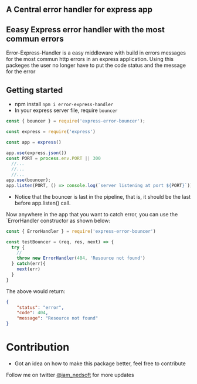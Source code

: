 ## A Central error handler for express app
## Eeasy Express error handler with the most commun errors

Error-Express-Handler is a easy middleware with build in errors messages for the most commun http errors in an express application. Using this packeges the user no longer have to put the code status and the message for the error 

## Getting started

- npm install `npm i error-express-handler`
- In your express server file, require `bouncer`

```javascript
const { bouncer } = require('express-error-bouncer');

const express = require('express')

const app = express()

app.use(express.json())
const PORT = process.env.PORT || 300
  //...
  //...
  //...
app.use(bouncer);
app.listen(PORT, () => console.log(`server listening at port ${PORT}`))

```

- Notice that the bouncer is last in the pipeline, that is, it should be the last before app.listen() call.

Now anywhere in the app that you want to catch error, you can use the `ErrorHandler constructor as shown below:

```js
const { ErrorHandler } = require('express-error-bouncer')

const testBouncer = (req, res, next) => {
  try {
    //
    throw new ErrorHandler(404, 'Resource not found')
  } catch(err){
    next(err)
  }
}
```

The above would return:
```json
{
    "status": "error",
    "code": 404,
    "message": "Resource not found"
}

```

# Contribution
- Got an idea on how to make this package better, feel free to contribute
  
Follow me on twitter [@iam_nedsoft](https://twitter.com/iam_nedsoft) for more updates
